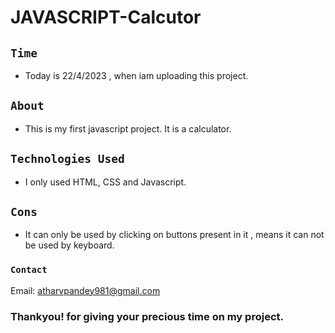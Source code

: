 # JAVASCRIPT-Calcutor

## `Time`
* Today is 22/4/2023 , when iam uploading this project.
## `About`
* This is my first javascript project. It is a calculator.
## `Technologies Used`
* I only used HTML, CSS and Javascript.
## `Cons`
* It can only be used by clicking on buttons present in it , means it can not be used by keyboard.
### `Contact`
Email: <atharvpandey981@gmail.com>

 ### Thankyou! for giving your precious time on my project.
